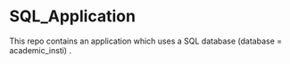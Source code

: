 # SQL_Application

This repo contains an application which uses a SQL database (database = academic_insti) .
